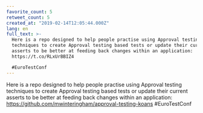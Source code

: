 ```yaml
---
favorite_count: 5
retweet_count: 5
created_at: "2019-02-14T12:05:44.000Z"
lang: en
full_text: >-
  Here is a repo designed to help people practise using Approval testing
  techniques to create Approval testing based tests or update their current
  asserts to be better at feeding back changes within an application:
  https://t.co/RLxUrBBIZ4

  #EuroTestConf
---
```


Here is a repo designed to help people practise using Approval testing
techniques to create Approval testing based tests or update their current
asserts to be better at feeding back changes within an application:
<https://github.com/mwinteringham/approval-testing-koans> #EuroTestConf

